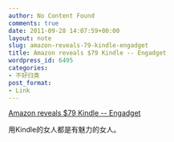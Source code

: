 ```yaml
---
author: No Content Found
comments: true
date: 2011-09-28 14:07:59+00:00
layout: note
slug: amazon-reveals-79-kindle-engadget
title: Amazon reveals $79 Kindle -- Engadget
wordpress_id: 6495
categories:
- 不好归类
post_format:
- Link
---
```


[Amazon reveals $79 Kindle -- Engadget](http://www.engadget.com/2011/09/28/amazon-reveals-79-kindle/)

用Kindle的女人都是有魅力的女人。
